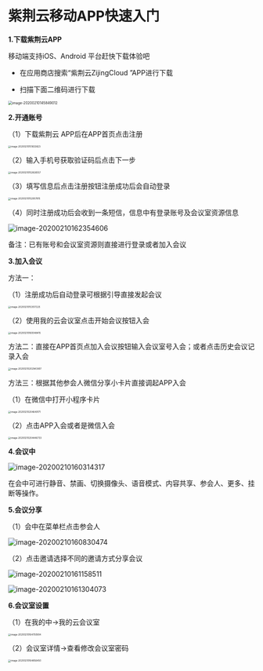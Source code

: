 # 紫荆云移动APP快速入门

**1.下载紫荆云APP**

移动端支持iOS、Android 平台赶快下载体验吧

- 在应用商店搜索“紫荆云ZijingCloud ”APP进行下载

- 扫描下面二维码进行下载

<img src="C:\Users\17746\AppData\Roaming\Typora\typora-user-images\image-20200210145849012.png" alt="image-20200210145849012" style="zoom:50%;" />

**2.开通账号**

（1）下载紫荆云 APP后在APP首页点击注册

<img src="C:\Users\17746\AppData\Roaming\Typora\typora-user-images\image-20200210151833823.png" alt="image-20200210151833823" style="zoom: 33%;" />

（2）输入手机号获取验证码后点击下一步

<img src="C:\Users\17746\AppData\Roaming\Typora\typora-user-images\image-20200210152826557.png" alt="image-20200210152826557" style="zoom:33%;" />

（3）填写信息后点击注册按钮注册成功后会自动登录

<img src="C:\Users\17746\AppData\Roaming\Typora\typora-user-images\image-20200210152957815.png" alt="image-20200210152957815" style="zoom:33%;" />



（4）同时注册成功后会收到一条短信，信息中有登录账号及会议室资源信息

![image-20200210162354606](C:\Users\17746\AppData\Roaming\Typora\typora-user-images\image-20200210162354606.png)

备注：已有账号和会议室资源则直接进行登录或者加入会议

**3.加入会议**

方法一：

（1）注册成功后自动登录可根据引导直接发起会议

<img src="C:\Users\17746\AppData\Roaming\Typora\typora-user-images\image-20200210153517225.png" alt="image-20200210153517225" style="zoom:33%;" />

（2）使用我的云会议室点击开始会议按钮入会

<img src="C:\Users\17746\AppData\Roaming\Typora\typora-user-images\image-20200210160048415.png" alt="image-20200210160048415" style="zoom:33%;" />

方法二：直接在APP首页点加入会议按钮输入会议室号入会；或者点击历史会议记录入会

<img src="C:\Users\17746\AppData\Roaming\Typora\typora-user-images\image-20200210202943907.png" alt="image-20200210202943907" style="zoom:33%;" />

方法三：根据其他参会人微信分享小卡片直接调起APP入会

（1）在微信中打开小程序卡片

<img src="C:\Users\17746\AppData\Roaming\Typora\typora-user-images\image-20200210204649171.png" alt="image-20200210204649171" style="zoom:33%;" />

（2）点击APP入会或者是微信入会

<img src="C:\Users\17746\AppData\Roaming\Typora\typora-user-images\image-20200210204446733.png" alt="image-20200210204446733" style="zoom:33%;" />

**4.会议中**

![image-20200210160314317](C:\Users\17746\AppData\Roaming\Typora\typora-user-images\image-20200210160314317.png)

在会中可进行静音、禁画、切换摄像头、语音模式、内容共享、参会人、更多、挂断等操作。

**5.会议分享**

（1）会中在菜单栏点击参会人

![image-20200210160830474](C:\Users\17746\AppData\Roaming\Typora\typora-user-images\image-20200210160830474.png)

（2）点击邀请选择不同的邀请方式分享会议

![image-20200210161158511](C:\Users\17746\AppData\Roaming\Typora\typora-user-images\image-20200210161158511.png)

![image-20200210161304073](C:\Users\17746\AppData\Roaming\Typora\typora-user-images\image-20200210161304073.png)

**6.会议室设置**

（1）在我的中→我的云会议室

<img src="C:\Users\17746\AppData\Roaming\Typora\typora-user-images\image-20200210164750904.png" alt="image-20200210164750904" style="zoom:33%;" />

（2）会议室详情→查看修改会议室密码

<img src="C:\Users\17746\AppData\Roaming\Typora\typora-user-images\image-20200210164856450.png" alt="image-20200210164856450" style="zoom:33%;" />

